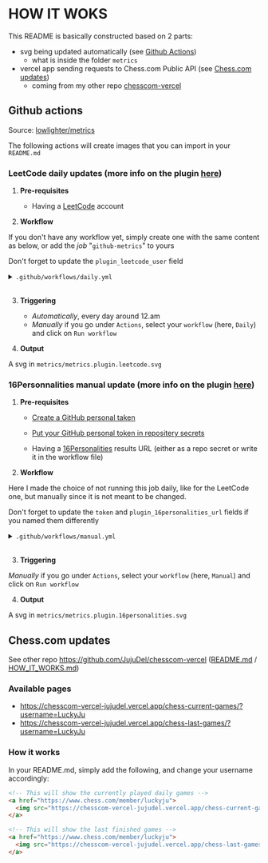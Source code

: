 # HOW IT WOKS

This README is basically constructed based on 2 parts:
 - svg being updated automatically (see [Github Actions](#github-actions))
   - what is inside the folder `metrics`
 - vercel app sending requests to Chess.com Public API (see [Chess.com updates](#chesscom-updates))
   - coming from my other repo [chesscom-vercel](https://github.com/JujuDel/chesscom-vercel)

## Github actions

Source: [lowlighter/metrics](https://github.com/lowlighter/metrics)

The following actions will create images that you can import in your `README.md`

### LeetCode daily updates (more info on the plugin [here](https://github.com/lowlighter/metrics/blob/master/source/plugins/leetcode/README.md))

1. **Pre-requisites**

    - Having a [LeetCode](https://leetcode.com/) account

2. **Workflow**

If you don't have any workflow yet, simply create one with the same content as below, or add the *job* "`github-metrics`" to yours

Don't forget to update the `plugin_leetcode_user` field

<details>
  <summary><code>.github/workflows/daily.yml</code></summary>

  ```yaml
  name: Daily
  on:
    # Schedule daily updates at 12.am
    schedule: [{cron: "0 0 * * *"}]
    # Run workflow manually
    workflow_dispatch:
  jobs:
    github-metrics:
      runs-on: ubuntu-latest
      permissions:
        contents: write
      steps:
        - name: LeetCode
          uses: lowlighter/metrics@latest
          with:
            filename: metrics/metrics.plugin.leetcode.svg
            token: NOT_NEEDED
            base: ""
            plugin_leetcode: yes
            plugin_leetcode_sections: solved, skills, recent
            plugin_leetcode_user: <YOUR_LEETCODE_USERNAME>
            plugin_leetcode_ignored_skills: fundamental
  ```
</details>
</br>

3. **Triggering**

    - *Automatically*, every day around 12.am
    - *Manually* if you go under `Actions`, select your `workflow` (here, `Daily`) and click on `Run workflow`

4. **Output**

A svg in `metrics/metrics.plugin.leetcode.svg`

### 16Personnalities manual update (more info on the plugin [here](https://github.com/lowlighter/metrics/blob/master/source/plugins/community/16personalities/README.md))

1. **Pre-requisites**

    - [Create a GitHub personal taken](https://github.com/lowlighter/metrics/blob/master/.github/readme/partials/documentation/setup/action.md#1%EF%B8%8F-create-a-github-personal-token)

    - [Put your GitHub personal token in repositery secrets](https://github.com/lowlighter/metrics/blob/master/.github/readme/partials/documentation/setup/action.md#2%EF%B8%8F-put-your-github-personal-token-in-repository-secrets)

    - Having a [16Personalities](https://www.16personalities.com/) results URL (either as a repo secret or write it in the workflow file)

2. **Workflow**

Here I made the choice of not running this job daily, like for the LeetCode one, but manually since it is not meant to be changed.

Don't forget to update the `token` and `plugin_16personalities_url` fields if you named them differently

<details>
  <summary><code>.github/workflows/manual.yml</code></summary>

  ```yaml
  name: Manual
  on:
    # Run workflow manually
    workflow_dispatch:
  jobs:
    github-metrics:
      runs-on: ubuntu-latest
      permissions:
        contents: write
      steps:
        - name: MBTI Personality profile
          uses: lowlighter/metrics@latest
          with:
            filename: metrics/metrics.plugin.16personalities.svg
            token: ${{ secrets.METRICS_TOKEN }}
            base: ""
            plugin_16personalities: yes
            plugin_16personalities_url: ${{ secrets.SIXTEEN_PERSONALITIES_URL }}
            plugin_16personalities_sections: personality, profile, traits
            plugin_16personalities_scores: yes
  ```
</details>
</br>

3. **Triggering**

*Manually* if you go under `Actions`, select your `workflow` (here, `Manual`) and click on `Run workflow`

4. **Output**

A svg in `metrics/metrics.plugin.16personalities.svg`

## Chess.com updates

See other repo https://github.com/JujuDel/chesscom-vercel ([README.md](https://github.com/JujuDel/chesscom-vercel/blob/master/README.md) / [HOW_IT_WORKS.md](https://github.com/JujuDel/chesscom-vercel/blob/master/HOW-IT-WORKS.md))

### Available pages

- https://chesscom-vercel-jujudel.vercel.app/chess-current-games/?username=LuckyJu
- https://chesscom-vercel-jujudel.vercel.app/chess-last-games/?username=LuckyJu

### How it works

In your README.md, simply add the following, and change your username accordingly:

```markdown
<!-- This will show the currently played daily games -->
<a href="https://www.chess.com/member/luckyju">
  <img src="https://chesscom-vercel-jujudel.vercel.app/chess-current-games/?username=LuckyJu" align="center">
</a>

<!-- This will show the last finished games -->
<a href="https://www.chess.com/member/luckyju">
  <img src="https://chesscom-vercel-jujudel.vercel.app/chess-last-games/?username=LuckyJu" align="center">
</a>
```
